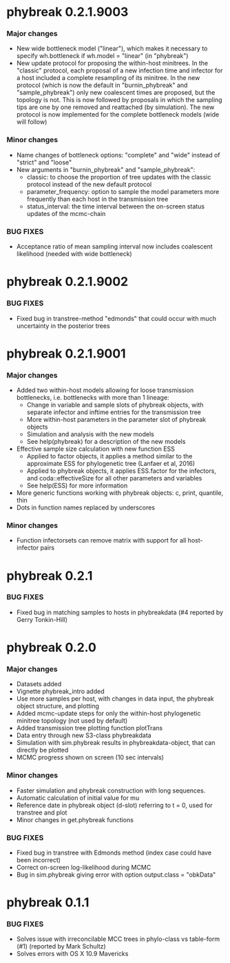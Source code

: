 # phybreak 0.2.1.9003

### Major changes
* New wide bottleneck model ("linear"), which makes it necessary to specify wh.bottleneck if wh.model = "linear" (in "phybreak")
* New update protocol for proposing the within-host minitrees. In the "classic" protocol, each proposal of a new infection time and infector for a host included a complete resampling of its minitree. In the new protocol (which is now the default in "burnin_phybreak" and "sample_phybreak") only new coalescent times are proposed, but the topology is not. This is now followed by proposals in which the sampling tips are one by one removed and reattached (by simulation). The new protocol is now implemented for the complete bottleneck models (wide will follow)

### Minor changes
* Name changes of bottleneck options: "complete" and "wide" instead of "strict" and "loose"
* New arguments in "burnin_phybreak" and "sample_phybreak":
    * classic: to choose the proportion of tree updates with the classic protocol instead of the new default protocol
    * parameter_frequency: option to sample the model parameters more frequently than each host in the transmission tree
    * status_interval: the time interval between the on-screen status updates of the mcmc-chain

### BUG FIXES
* Acceptance ratio of mean sampling interval now includes coalescent likelihood (needed with wide bottleneck)

# phybreak 0.2.1.9002

### BUG FIXES
* Fixed bug in transtree-method "edmonds" that could occur with much uncertainty in the posterior trees


# phybreak 0.2.1.9001

### Major changes
* Added two within-host models allowing for loose transmission bottlenecks, i.e. bottlenecks with more than 1 lineage:
    * Change in variable and sample slots of phybreak objects, with separate infector and inftime entries for the transmission tree
    * More within-host parameters in the parameter slot of phybreak objects
    * Simulation and analysis with the new models
    * See help(phybreak) for a description of the new models
* Effective sample size calculation with new function ESS
    * Applied to factor objects, it applies a method similar to the approximate ESS for phylogenetic tree (Lanfaer et al, 2016)
    * Applied to phybreak objects, it applies ESS.factor for the infectors, and coda::effectiveSize for all other parameters and variables
    * See help(ESS) for more information
* More generic functions working with phybreak objects: c, print, quantile, thin
* Dots in function names replaced by underscores

### Minor changes
* Function infectorsets can remove matrix with support for all host-infector pairs


# phybreak 0.2.1

### BUG FIXES
* Fixed bug in matching samples to hosts in phybreakdata (#4 reported by Gerry Tonkin-Hill)


# phybreak 0.2.0

### Major changes
* Datasets added
* Vignette phybreak_intro added
* Use more samples per host, with changes in data input, the phybreak object structure, and plotting
* Added mcmc-update steps for only the within-host phylogenetic minitree topology (not used by default)
* Added transmission tree plotting function plotTrans
* Data entry through new S3-class phybreakdata
* Simulation with sim.phybreak results in phybreakdata-object, that can directly be plotted
* MCMC progress shown on screen (10 sec intervals)

### Minor changes
* Faster simulation and phybreak construction with long sequences.
* Automatic calculation of initial value for mu
* Reference date in phybreak object (d-slot) referring to t = 0, used for transtree and plot
* Minor changes in get.phybreak functions

### BUG FIXES
* Fixed bug in transtree with Edmonds method (index case could have been incorrect)
* Correct on-screen log-likelihood during MCMC
* Bug in sim.phybreak giving error with option output.class = "obkData"


# phybreak 0.1.1

### BUG FIXES

* Solves issue with irreconcilable MCC trees in phylo-class vs table-form (#1) (reported by Mark Schultz)  
* Solves errors with OS X 10.9 Mavericks

